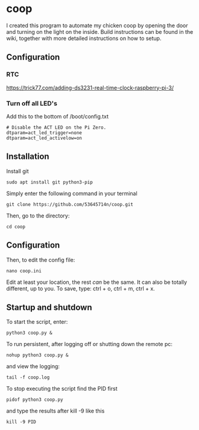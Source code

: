 # coop

I created this program to automate my chicken coop by opening the door and turning on the light on the inside. Build instructions can be found in the wiki, together with more detailed instructions on how to setup.
## Configuration

### RTC
https://trick77.com/adding-ds3231-real-time-clock-raspberry-pi-3/

### Turn off all LED's
Add this to the bottom of /boot/config.txt
```
# Disable the ACT LED on the Pi Zero.
dtparam=act_led_trigger=none
dtparam=act_led_activelow=on
```

## Installation

Install git
```
sudo apt install git python3-pip
```

Simply enter the following command in your terminal

```
git clone https://github.com/53645714n/coop.git
```

Then, go to the directory:

```
cd coop
```

## Configuration
Then, to edit the config file:

```
nano coop.ini
```

Edit at least your location, the rest *can* be the same. It can also be totally different, up to you. To save, type: ctrl + o, ctrl + m, ctrl + x.

## Startup and shutdown
To start the script, enter:

```
python3 coop.py &
```

To run persistent, after logging off or shutting down the remote pc:

```
nohup python3 coop.py &
```

and view the logging:

```
tail -f coop.log
```

To stop executing the script find the PID first

```
pidof python3 coop.py
```

and type the results after kill -9 like this

```
kill -9 PID
```
